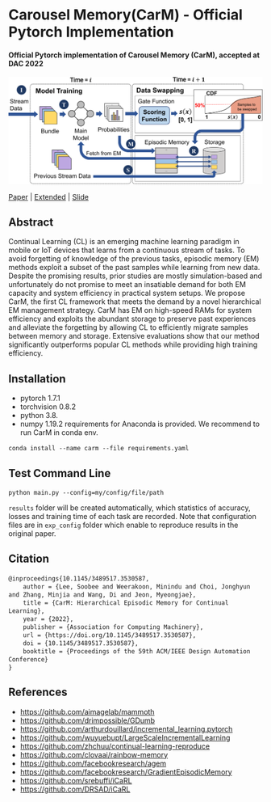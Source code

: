 # Carousel Memory(CarM) - Official Pytorch Implementation

#### **Official Pytorch implementation of Carousel Memory (CarM)**, accepted at **DAC 2022**
<img src="./figs/workflow_figure.png" alt="drawing" width="1000"/>

[Paper](https://dl.acm.org/doi/10.1145/3489517.3530587) | [Extended](https://arxiv.org/abs/2110.07276) | [Slide]()


## Abstract
Continual Learning (CL) is an emerging machine learning paradigm in mobile or IoT devices that learns from a continuous stream of tasks. To avoid forgetting of knowledge of the previous tasks, episodic memory (EM) methods exploit a subset of the past samples while learning from new data. Despite the promising results, prior studies are mostly simulation-based and unfortunately do not promise to meet an insatiable demand for both EM capacity and system efficiency in practical system setups. We propose CarM, the first CL framework that meets the demand by a novel hierarchical EM management strategy. CarM has EM on high-speed RAMs for system efficiency and exploits the abundant storage to preserve past experiences and alleviate the forgetting by allowing CL to efficiently migrate samples between memory and storage. Extensive evaluations show that our method significantly outperforms popular CL methods while providing high training efficiency.


## Installation
- pytorch 1.7.1
- torchvision 0.8.2
- python 3.8.
- numpy 1.19.2
requirements for Anaconda is provided. We recommend to run CarM in conda env.
```
conda install --name carm --file requirements.yaml
```


## Test Command Line
```
python main.py --config=my/config/file/path
```
```results``` folder will be created automatically, which statistics of accuracy, losses and training time of each task are recorded.
Note that configuration files are in ```exp_config``` folder which enable to reproduce results in the original paper.


## Citation
```
@inproceedings{10.1145/3489517.3530587,
    author = {Lee, Soobee and Weerakoon, Minindu and Choi, Jonghyun and Zhang, Minjia and Wang, Di and Jeon, Myeongjae},
    title = {CarM: Hierarchical Episodic Memory for Continual Learning},
    year = {2022},
    publisher = {Association for Computing Machinery},
    url = {https://doi.org/10.1145/3489517.3530587},
    doi = {10.1145/3489517.3530587},
    booktitle = {Proceedings of the 59th ACM/IEEE Design Automation Conference}
}
```


## References
+ https://github.com/aimagelab/mammoth
+ https://github.com/drimpossible/GDumb
+ https://github.com/arthurdouillard/incremental_learning.pytorch
+ https://github.com/wuyuebupt/LargeScaleIncrementalLearning
+ https://github.com/zhchuu/continual-learning-reproduce
+ https://github.com/clovaai/rainbow-memory
+ https://github.com/facebookresearch/agem
+ https://github.com/facebookresearch/GradientEpisodicMemory
+ https://github.com/srebuffi/iCaRL
+ https://github.com/DRSAD/iCaRL
